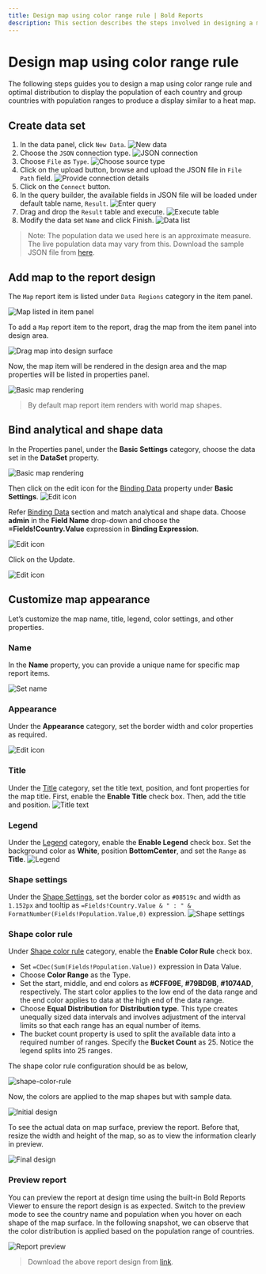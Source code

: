 ```yaml
---
title: Design map using color range rule | Bold Reports
description: This section describes the steps involved in designing a map using color range rule and optimal distribution type.
---
```


# Design map using color range rule

The following steps guides you to design a map using color range rule and optimal distribution to display the population of each country and group countries with population ranges to produce a display similar to a heat map.

## Create data set

1. In the data panel, click `New Data`.
![New data](/static/assets/on-premise/images/report-designer/report-items/map/color-range-use-case/new-data.png '#width=350px')
2. Choose the `JSON` connection type.
![JSON connection](/static/assets/on-premise/images/report-designer/report-items/map/color-range-use-case/sql-connection.png '#width=350px')
3. Choose `File` as `Type`.
![Choose source type](/static/assets/on-premise/images/report-designer/report-items/map/color-range-use-case/type.png '#width=385px')
4. Click on the upload button, browse and upload the JSON file in `File Path` field.
![Provide connection details](/static/assets/on-premise/images/report-designer/report-items/map/color-range-use-case/connection-details.png '#width=385px')
5. Click on the `Connect` button.
6. In the query builder, the available fields in JSON file will be loaded under default table name, `Result`.
![Enter query](/static/assets/on-premise/images/report-designer/report-items/map/color-range-use-case/query-designer.png)
7. Drag and drop the `Result` table and execute.
![Execute table](/static/assets/on-premise/images/report-designer/report-items/map/color-range-use-case/execute-query.png)
8. Modify the data set `Name` and click Finish.
![Data list](/static/assets/on-premise/images/report-designer/report-items/map/color-range-use-case/data-list.png '#width=385px')

> Note: The population data we used here is an approximate measure. The live population data may vary from this. Download the sample JSON file from [here](https://www.syncfusion.com/downloads/support/directtrac/general/ze/World-population-JSON799813027).

## Add map to the report design

The `Map` report item is listed under `Data Regions` category in the item panel.

![Map listed in item panel](/static/assets/on-premise/images/report-designer/report-items/map/color-range-use-case/map-listed-in-item-panel.png '#width=185px')

To add a `Map` report item to the report, drag the map from the item panel into design area.

![Drag map into design surface](/static/assets/on-premise/images/report-designer/report-items/map/color-range-use-case/drag-map-item.png '#width=300px')

Now, the map item will be rendered in the design area and the map properties will be listed in properties panel.

![Basic map rendering](/static/assets/on-premise/images/report-designer/report-items/map/color-range-use-case/initial-map-rendering.png)

> By default map report item renders with world map shapes.

## Bind analytical and shape data

In the Properties panel, under the **Basic Settings** category, choose the data set in the **DataSet** property.

![Basic map rendering](/static/assets/on-premise/images/report-designer/report-items/map/color-range-use-case/assign-data.png '#width=385px')

Then click on the edit icon for the [Binding Data](./../../../../report-items/map/binding-data/) property under **Basic Settings**.
![Edit icon](/static/assets/on-premise/images/report-designer/report-items/map/color-range-use-case/binding-data-edit-icon.png '#width=385px')

Refer [Binding Data](./../../../../report-items/map/binding-data/) section and match analytical and shape data. Choose **admin** in the **Field Name** drop-down and choose the **=Fields!Country.Value** expression in **Binding Expression**.

![Edit icon](/static/assets/on-premise/images/report-designer/report-items/map/color-range-use-case/match-field.png '#width=385px')

Click on the Update.

![Edit icon](/static/assets/on-premise/images/report-designer/report-items/map/color-range-use-case/set-binding-fields.png '#width=385px')

## Customize map appearance

Let’s customize the map name, title, legend, color settings, and other properties.

### Name

In the **Name** property, you can provide a unique name for specific map report items.

![Set name](/static/assets/on-premise/images/report-designer/report-items/map/color-range-use-case/set-name.png '#width=385px')

### Appearance

Under the **Appearance** category, set the border width and color properties as required.

![Edit icon](/static/assets/on-premise/images/report-designer/report-items/map/color-range-use-case/border.png '#width=385px')

### Title

Under the [Title](./../../../../report-items/map/properties/#title) category, set the title text, position, and font properties for the map title. First, enable the **Enable Title** check box. Then, add the title and position.
![Title text](/static/assets/on-premise/images/report-designer/report-items/map/color-range-use-case/title.png '#width=385px')

### Legend

Under the [Legend](./../../../../report-items/map/properties/#legend) category, enable the **Enable Legend** check box. Set the background color as **White**, position **BottomCenter**, and set the `Range` as **Title**.
![Legend](/static/assets/on-premise/images/report-designer/report-items/map/color-range-use-case/legend.png '#width=385px')

### Shape settings

Under the [Shape Settings](./../../../../report-items/map/shape-settings/), set the border color as `#08519c` and width as `1.152px` and tooltip as `=Fields!Country.Value & " : " & FormatNumber(Fields!Population.Value,0)` expression.
![Shape settings](/static/assets/on-premise/images/report-designer/report-items/map/color-range-use-case/shape-settings.png '#width=385px')

### Shape color rule

Under [Shape color rule](./../../../../report-items/map/shape-color-rule/) category, enable the **Enable Color Rule** check box.
* Set `=CDec(Sum(Fields!Population.Value))` expression in Data Value.
* Choose **Color Range** as the Type.
* Set the start, middle, and end colors as **#CFF09E**, **#79BD9B**, **#1074AD**, respectively. The start color applies to the low end of the data range and the end color applies to data at the high end of the data range.
* Choose **Equal Distribution** for **Distribution type**. This type creates unequally sized data intervals and involves adjustment of the interval limits so that each range has an equal number of items.
* The bucket count property is used to split the available data into a required number of ranges. Specify the **Bucket Count** as 25. Notice the legend splits into 25 ranges.

The shape color rule configuration should be as below,

![shape-color-rule](/static/assets/on-premise/images/report-designer/report-items/map/color-range-use-case/shape-color-rule.png '#width=385px')

Now, the colors are applied to the map shapes but with sample data.

![Initial design](/static/assets/on-premise/images/report-designer/report-items/map/color-range-use-case/initial-design.png '#width=385px')

To see the actual data on map surface, preview the report. Before that, resize the width and height of the map, so as to view the information clearly in preview.

![Final design](/static/assets/on-premise/images/report-designer/report-items/map/color-range-use-case/final-design.png)

### Preview report

You can preview the report at design time using the built-in Bold Reports Viewer to ensure the report design is as expected. Switch to the preview mode to see the country name and population when you hover on each shape of the map surface. In the following snapshot, we can observe that the color distribution is applied based on the population range of countries.

![Report preview](/static/assets/on-premise/images/report-designer/report-items/map/color-range-use-case/preview.png)

> Download the above report design from [link](https://github.com/boldreports/resources/tree/master/docs/report-designer/map/design-map-using-color-range-rule.rdl).